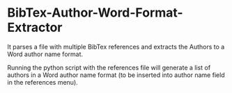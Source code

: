 # BibTex-Author-Word-Format-Extractor
It parses a file with multiple BibTex references and extracts the Authors to a Word author name format.

Running the python script with the references file will generate a list of authors in a Word author name format (to be inserted into author name field in the references menu).
